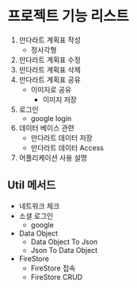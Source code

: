 # 프로젝트 기능 리스트
1. 만다라트 계획표 작성
   - 정사각형
2. 만다라트 계획표 수정
3. 만다라트 계획표 삭제
4. 만다라트 계획표 공유
    - 이미지로 공유
      - 이미지 저장
5. 로그인
   - google login
6. 데이터 베이스 관련
   - 만다라트 데이터 저장
   - 만다라트 데이터 Access
7. 어플리케이션 사용 설명

## Util 메서드
- 네트워크 체크
- 소셜 로그인
  - google
- Data Object
  - Data Object To Json
  - Json To Data Object
- FireStore 
   - FireStore 접속
   - FireStore CRUD